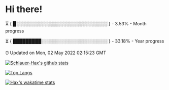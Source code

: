 # Hi there!

⏳ { █░░░░░░░░░░░░░░░░░░░░░░░░░░░░░ } - 3.53% - Month progress

⏳ { █████████░░░░░░░░░░░░░░░░░░░░░ } - 33.18% - Year progress

⏰ Updated on Mon, 02 May 2022 02:15:23 GMT


[![Schlauer-Hax's github stats](https://github-readme-stats.vercel.app/api?username=Schlauer-Hax&show_icons=true&theme=dark&count_private=true)](https://github.com/Schlauer-Hax)


[![Top Langs](https://github-readme-stats.vercel.app/api/top-langs/?username=Schlauer-Hax&layout=compact&theme=dark)](https://github.com/Schlauer-Hax?tab=repositories)


[![Hax's wakatime stats](https://github-readme-stats.vercel.app/api/wakatime?username=Hax&theme=dark)](https://wakatime.com/@Hax)

